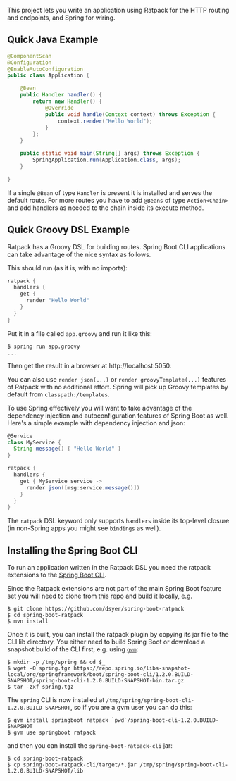 This project lets you write an application using Ratpack for the HTTP
routing and endpoints, and Spring for wiring.

## Quick Java Example

```java
@ComponentScan
@Configuration
@EnableAutoConfiguration
public class Application {

    @Bean
    public Handler handler() {
        return new Handler() {
            @Override
            public void handle(Context context) throws Exception {
                context.render("Hello World");
            }
        };
    }

    public static void main(String[] args) throws Exception {
        SpringApplication.run(Application.class, args);
    }

}
```

If a single `@Bean` of type `Handler` is present it is installed and
serves the default route. For more routes you have to add `@Beans` of
type `Action<Chain>` and add handlers as needed to the chain inside
its execute method.

## Quick Groovy DSL Example

Ratpack has a Groovy DSL for building routes. Spring Boot CLI
applications can take advantage of the nice syntax as follows.

This should run (as it is, with no imports):

```groovy
ratpack {
  handlers {
    get {
      render "Hello World"
    }
  }
}
```

Put it in a file called `app.groovy` and run it like this:

```
$ spring run app.groovy
...
```

Then get the result in a browser at http://localhost:5050.

You can also use `render json(...)` or `render groovyTemplate(...)`
features of Ratpack with no additional effort. Spring will pick up
Groovy templates by default from `classpath:/templates`.

To use Spring effectively you will want to take advantage of the
dependency injection and autoconfiguration features of Spring Boot as
well. Here's a simple example with dependency injection and json:

```groovy
@Service
class MyService {
  String message() { "Hello World" }
}

ratpack {
  handlers {
    get { MyService service ->
      render json([msg:service.message()])
    }
  }
}
```

The `ratpack` DSL keyword only supports `handlers` inside its
top-level closure (in non-Spring apps you might see `bindings` as
well).

## Installing the Spring Boot CLI

To run an application written in the Ratpack DSL you need the ratpack
extensions to the
[Spring Boot CLI](http://docs.spring.io/spring-boot/docs/current/reference/htmlsingle/#getting-started-installing-the-cli).

Since the Ratpack extensions are not part of the main Spring Boot
feature set you will need to clone from
[this repo](https://github.com/dsyer/spring-boot-ratpack) and build it
locally, e.g.

```
$ git clone https://github.com/dsyer/spring-boot-ratpack
$ cd spring-boot-ratpack
$ mvn install
```

Once it is built, you can install the ratpack plugin by copying its
jar file to the CLI lib directory. You either need to build Spring
Boot or download a snapshot build of the CLI first, e.g. using
[`gvm`](http://gvmtool.net):

```
$ mkdir -p /tmp/spring && cd $_
$ wget -O spring.tgz https://repo.spring.io/libs-snapshot-local/org/springframework/boot/spring-boot-cli/1.2.0.BUILD-SNAPSHOT/spring-boot-cli-1.2.0.BUILD-SNAPSHOT-bin.tar.gz
$ tar -zxf spring.tgz
```

The `spring` CLI is now installed at `/tmp/spring/spring-boot-cli-1.2.0.BUILD-SNAPSHOT`, so if you are a gvm user you can do this:

```
$ gvm install springboot ratpack `pwd`/spring-boot-cli-1.2.0.BUILD-SNAPSHOT
$ gvm use springboot ratpack
```

and then you can install the `spring-boot-ratpack-cli` jar:

```
$ cd spring-boot-ratpack
$ cp spring-boot-ratpack-cli/target/*.jar /tmp/spring/spring-boot-cli-1.2.0.BUILD-SNAPSHOT/lib
```


